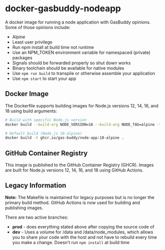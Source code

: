 # docker-gasbuddy-nodeapp
A docker image for running a node application with GasBuddy opinions. Some of those opinions include:

* Alpine
* Least user privilege
* Run npm install at build time not runtime
* Use an NPM_TOKEN environment variable for namespaced (private) packages
* Signals should be forwarded properly so shut down works
* Binary toolchain should be available for native modules
* Use ```npm run build``` to transpile or otherwise assemble your application
* Use ```npm start``` to start your app

## Docker Image

The Dockerfile supports building images for Node.js versions 12, 14, 16, and 18 using build arguments:

```bash
# Build with specific Node.js version
docker build --build-arg NODE_VERSION=16 --build-arg NODE_TAG=alpine -t ghcr.io/gas-buddy/node-app:16-alpine .

# Default build (Node.js 18-alpine)
docker build -t ghcr.io/gas-buddy/node-app:18-alpine .
```

## GitHub Container Registry

This image is published to the GitHub Container Registry (GHCR). Images are built for Node.js versions 12, 14, 16, and 18 using GitHub Actions.

## Legacy Information

**Note:** The Makefile is maintained for legacy purposes but is no longer the primary build method. GitHub Actions is now used for building and publishing images.

There are two active branches:

* **prod** - does everything stated above after copying the source code of
* **dev** - Uses a volume for /data and /data/node_modules, which allows you to share your code with the host and not have to rebuild every time you make a change. Doesn't run ```npm install``` at build time
